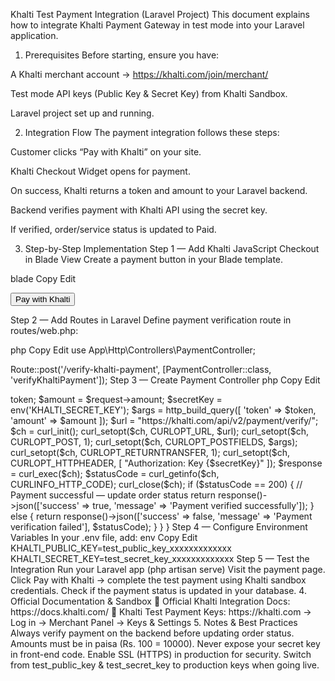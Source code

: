 Khalti Test Payment Integration (Laravel Project)
This document explains how to integrate Khalti Payment Gateway in test mode into your Laravel application.

1. Prerequisites
Before starting, ensure you have:

A Khalti merchant account → https://khalti.com/join/merchant/

Test mode API keys (Public Key & Secret Key) from Khalti Sandbox.

Laravel project set up and running.

2. Integration Flow
The payment integration follows these steps:

Customer clicks “Pay with Khalti” on your site.

Khalti Checkout Widget opens for payment.

On success, Khalti returns a token and amount to your Laravel backend.

Backend verifies payment with Khalti API using the secret key.

If verified, order/service status is updated to Paid.

3. Step-by-Step Implementation
Step 1 — Add Khalti JavaScript Checkout in Blade View
Create a payment button in your Blade template.

blade
Copy
Edit
<!-- resources/views/payment.blade.php -->

<button id="payment-button" class="btn btn-primary">Pay with Khalti</button>

<script src="https://khalti.com/static/khalti-checkout.js"></script>
<script>
    var config = {
        publicKey: "{{ env('KHALTI_PUBLIC_KEY') }}", // From .env
        productIdentity: "service-123",
        productName: "Home Service Booking",
        productUrl: "https://yourwebsite.com/order/123",
        eventHandler: {
            onSuccess (payload) {
                // Send token & amount to server for verification
                fetch("/verify-khalti-payment", {
                    method: "POST",
                    headers: {
                        "Content-Type": "application/json",
                        "X-CSRF-TOKEN": "{{ csrf_token() }}"
                    },
                    body: JSON.stringify({
                        token: payload.token,
                        amount: payload.amount
                    })
                })
                .then(res => res.json())
                .then(data => {
                    if(data.success) {
                        alert("Payment successful!");
                        location.reload();
                    } else {
                        alert("Payment verification failed!");
                    }
                });
            },
            onError (error) {
                console.log(error);
                alert("Payment Error");
            },
            onClose () {
                console.log("Khalti widget closed");
            }
        }
    };
    var checkout = new KhaltiCheckout(config);
    document.getElementById("payment-button").onclick = function () {
        checkout.show({amount: 50000}); // Amount in paisa (Rs. 500)
    }
</script>
Step 2 — Add Routes in Laravel
Define payment verification route in routes/web.php:

php
Copy
Edit
use App\Http\Controllers\PaymentController;

Route::post('/verify-khalti-payment', [PaymentController::class, 'verifyKhaltiPayment']);
Step 3 — Create Payment Controller
php
Copy
Edit
<?php

namespace App\Http\Controllers;

use Illuminate\Http\Request;

class PaymentController extends Controller
{
    public function verifyKhaltiPayment(Request $request)
    {
        $token = $request->token;
        $amount = $request->amount;
        $secretKey = env('KHALTI_SECRET_KEY');

        $args = http_build_query([
            'token' => $token,
            'amount' => $amount
        ]);

        $url = "https://khalti.com/api/v2/payment/verify/";
        $ch = curl_init();
        curl_setopt($ch, CURLOPT_URL, $url);
        curl_setopt($ch, CURLOPT_POST, 1);
        curl_setopt($ch, CURLOPT_POSTFIELDS, $args);
        curl_setopt($ch, CURLOPT_RETURNTRANSFER, 1);
        curl_setopt($ch, CURLOPT_HTTPHEADER, [
            "Authorization: Key {$secretKey}"
        ]);

        $response = curl_exec($ch);
        $statusCode = curl_getinfo($ch, CURLINFO_HTTP_CODE);
        curl_close($ch);

        if ($statusCode == 200) {
            // Payment successful — update order status
            return response()->json(['success' => true, 'message' => 'Payment verified successfully']);
        } else {
            return response()->json(['success' => false, 'message' => 'Payment verification failed'], $statusCode);
        }
    }
}
Step 4 — Configure Environment Variables
In your .env file, add:

env
Copy
Edit
KHALTI_PUBLIC_KEY=test_public_key_xxxxxxxxxxxxx
KHALTI_SECRET_KEY=test_secret_key_xxxxxxxxxxxxx
Step 5 — Test the Integration
Run your Laravel app (php artisan serve)

Visit the payment page.

Click Pay with Khalti → complete the test payment using Khalti sandbox credentials.

Check if the payment status is updated in your database.

4. Official Documentation & Sandbox
📄 Official Khalti Integration Docs:
https://docs.khalti.com/

🔗 Khalti Test Payment Keys:
https://khalti.com → Log in → Merchant Panel → Keys & Settings

5. Notes & Best Practices
Always verify payment on the backend before updating order status.

Amounts must be in paisa (Rs. 100 = 10000).

Never expose your secret key in front-end code.

Enable SSL (HTTPS) in production for security.

Switch from test_public_key & test_secret_key to production keys when going live.